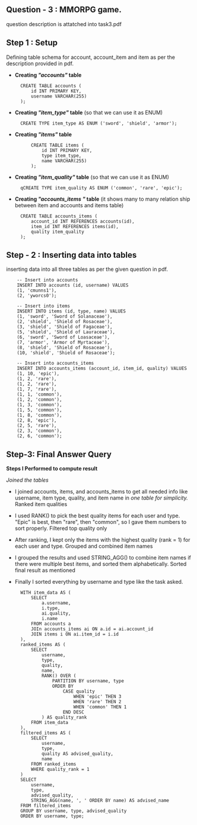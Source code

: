 
## Question - 3 : MMORPG game.
question description is attatched into task3.pdf

## Step 1 : Setup
Defining table schema for account, account_item and item as per the description provided in pdf.

- **Creating *"accounts"* table**

        CREATE TABLE accounts (
            id INT PRIMARY KEY,
            username VARCHAR(255)
        );

- **Creating *"item_type"* table** (so that we can use it as ENUM)

        CREATE TYPE item_type AS ENUM ('sword', 'shield', 'armor');

- **Creating *"items"* table**

            CREATE TABLE items (
                id INT PRIMARY KEY,
                type item_type,
                name VARCHAR(255)
            );

- **Creating *"item_quality"* table** (so that we can use it as ENUM)

        qCREATE TYPE item_quality AS ENUM ('common', 'rare', 'epic');

- **Creating *"accounts_items "* table** (it shows many to many relation ship between item and  accounts and items table)

        CREATE TABLE accounts_items (
            account_id INT REFERENCES accounts(id),
            item_id INT REFERENCES items(id),
            quality item_quality
        );


## Step - 2 : Inserting data into tables
inserting data into all three tables as per the given question in pdf.

        -- Insert into accounts
        INSERT INTO accounts (id, username) VALUES
        (1, 'cmunns1'),
        (2, 'yworcs0');

        -- Insert into items
        INSERT INTO items (id, type, name) VALUES
        (1, 'sword', 'Sword of Solanaceae'),
        (2, 'shield', 'Shield of Rosaceae'),
        (3, 'shield', 'Shield of Fagaceae'),
        (5, 'shield', 'Shield of Lauraceae'),
        (6, 'sword', 'Sword of Loasaceae'),
        (7, 'armor', 'Armor of Myrtaceae'),
        (8, 'shield', 'Shield of Rosaceae'),
        (10, 'shield', 'Shield of Rosaceae');

        -- Insert into accounts_items
        INSERT INTO accounts_items (account_id, item_id, quality) VALUES
        (1, 10, 'epic'),
        (1, 2, 'rare'),
        (1, 2, 'rare'),
        (1, 7, 'rare'),
        (1, 1, 'common'),
        (1, 2, 'common'),
        (1, 3, 'common'),
        (1, 5, 'common'),
        (1, 8, 'common'),
        (2, 8, 'epic'),
        (2, 5, 'rare'),
        (2, 3, 'common'),
        (2, 6, 'common');

## Step-3: Final Answer Query

**Steps I Performed to compute result**


*Joined the tables*
- I joined accounts, items, and accounts_items to get all needed info like username, item type, quality, and item name in *one table for simplicity.*
Ranked item qualities
- I used RANK() to pick the best quality items for each user and type. "Epic" is best, then "rare", then "common", so I gave them numbers to sort properly.
Filtered top quality only
- After ranking, I kept only the items with the highest quality (rank = 1) for each user and type.
Grouped and combined item names
- I grouped the results and used STRING_AGG() to combine item names if there were multiple best items, and sorted them alphabetically.
Sorted final result as mentioned
- Finally I sorted everything by username and type like the task asked.

        WITH item_data AS (
            SELECT 
                a.username,
                i.type,
                ai.quality,
                i.name
            FROM accounts a
            JOIn accounts_items ai ON a.id = ai.account_id
            JOIN items i ON ai.item_id = i.id
        ),
        ranked_items AS (
            SELECT 
                username,
                type,
                quality,
                name,
                RANK() OVER (
                    PARTITION BY username, type 
                    ORDER BY 
                        CASE quality 
                            WHEN 'epic' THEN 3 
                            WHEN 'rare' THEN 2 
                            WHEN 'common' THEN 1 
                        END DESC
                ) AS quality_rank
            FROM item_data
        ),
        filtered_items AS (
            SELECT 
                username,
                type,
                quality AS advised_quality,
                name
            FROM ranked_items
            WHERE quality_rank = 1
        )
        SELECT 
            username,
            type,
            advised_quality,
            STRING_AGG(name, ', ' ORDER BY name) AS advised_name
        FROM filtered_items
        GROUP BY username, type, advised_quality
        ORDER BY username, type;
